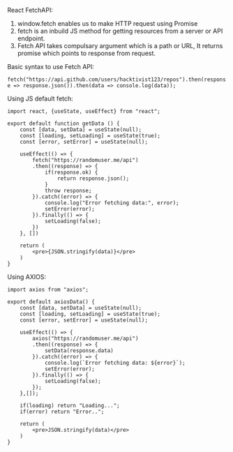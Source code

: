 React FetchAPI:

1. window.fetch enables us to make HTTP request using Promise
2. fetch is an inbuild JS method for getting resources from a server or API endpoint.
3. Fetch API takes compulsary argument which is a path or URL, It returns promise which points to response from request.

Basic syntax to use Fetch API:

```fetch("https://api.github.com/users/hacktivist123/repos").then(response => response.json()).then(data => console.log(data));```

Using JS default fetch:

```
import react, {useState, useEffect} from "react";

export default function getData () {
	const [data, setData] = useState(null);
	const [loading, setLoading] = useState(true);
	const [error, setError] = useState(null);

	useEffect(() => {
		fetch("https://randomuser.me/api")
		.then((response) => {
			if(response.ok) {
				return response.json();
			}
			throw response;
		}).catch((error) => {
			console.log("Error fetching data:", error);
			setError(error);		
		}).finally(() => {
			setLoading(false);
		})
	}, [])

	return (
		<pre>{JSON.stringify(data)}</pre>
	)
}
```

Using AXIOS:

```import react, {useState, useEffect} from "react";
import axios from "axios";

export default axiosData() {
	const [data, setData] = useState(null);
	const [loading, setLoading] = useState(true);
	const [error, setError] = useState(null);
	
	useEffect(() => {
		axios("https://randomuser.me/api")
		.then((response) => {
			setData(response.data)
		}).catch((error) => {
			console.log(`Error fetching data: ${error}`);
			setError(error);
		}).finally(() => {
			setLoading(false);
		});
	},[]);

	if(loading) return "Loading...";
	if(error) return "Error..";
	
	return (
		<pre>JSON.stringify(data)</pre>
	)
}
```

